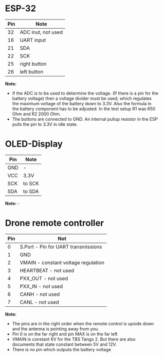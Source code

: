 # ESP-32

| Pin | Note                        |
| --- | --------------------------- |
| 32  | ADC inut, not used          |
| 16  | UART input                  |
| 21  | SDA                         |
| 22  | SCK                         |
| 25  | right button                |
| 26  | left button                 |

**Note:**

- If the ADC is to be used to determine the voltage. (If there is a pin for the battery voltage) then a voltage divider must be used, which regulates the maximum voltage of the battery down to 3.3V. Also the formula in the battery component has to be adjusted. In the test setup R1 was 650 Ohm and R2 2000 Ohm.
- The buttons are connected to GND. An internal pullup resistor in the ESP pulls the pin to 3.3V in idle state.

# OLED-Display
| Pin | Note      |
| --- | --------- |
| GND | -         |
| VCC | 3.3V      |
| SCK | to SCK    |
| SDA | to SDA    |

**Note:** -

# Drone remote controller

| Pin | Not                                 |
| --- | ----------------------------------- |
| 0   | S.Port - Pin for UART transmissions |
| 1   | GND                                 |
| 2   | VMAIN - constant voltage regulation |
| 3   | HEARTBEAT - not used                |
| 4   | PXX_OUT - not used                  |
| 5   | PXX_IN - not used                   |
| 6   | CANH - not used                     |
| 7   | CANL - not used                     |

**Note:**

- The pins are in the right order when the remote control is upside down and the antenna is pointing away from you.
- Pin 0 is on the far right and pin MAX is on the far left
- VMAIN is constant 6V for the TBS Tango 2. But there are also documents that state constant between 5V and 12V.
- There is no pin which outputs the battery voltage